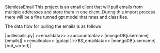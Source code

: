 SiemlessEmail
This project is an email client that will pull emails from multiple addresses and store them in one client. During this import process there will be a fine tunned gpt model that rates and classifies.


The data flow for pulling the emails is as follows

|pullemails.py| >>emaildata>> >>accountdata>> |mongoDB[username][emails]| >>emaildata>> |gptapi| >>BS_emaildata>> |mongoDB[username][bot_sorted]|


